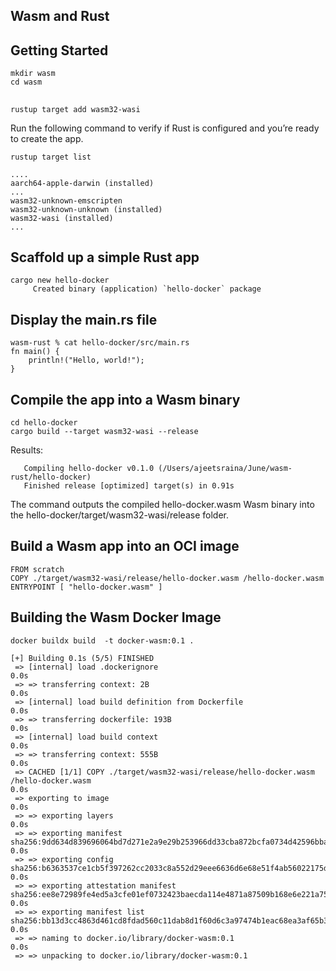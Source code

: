 ## Wasm and Rust



## Getting Started


```
mkdir wasm
cd wasm
```

## 

```
rustup target add wasm32-wasi
```

Run the following command to verify if  Rust is configured and you’re ready to create the app.

```
rustup target list
```

```
....
aarch64-apple-darwin (installed)
...
wasm32-unknown-emscripten
wasm32-unknown-unknown (installed)
wasm32-wasi (installed)
...
```

## Scaffold up a simple Rust app

```
cargo new hello-docker
     Created binary (application) `hello-docker` package
```

## Display the main.rs file

```
wasm-rust % cat hello-docker/src/main.rs
fn main() {
    println!("Hello, world!");
}
```

## Compile the app into a Wasm binary

```
cd hello-docker
cargo build --target wasm32-wasi --release
 ```
 
 Results:
 
 ```
    Compiling hello-docker v0.1.0 (/Users/ajeetsraina/June/wasm-rust/hello-docker)
    Finished release [optimized] target(s) in 0.91s
 ```
 
 The command outputs the compiled hello-docker.wasm Wasm binary into the hello-docker/target/wasm32-wasi/release folder.
 
 ## Build a Wasm app into an OCI image
 
 ```
 FROM scratch
COPY ./target/wasm32-wasi/release/hello-docker.wasm /hello-docker.wasm
ENTRYPOINT [ "hello-docker.wasm" ]
```

## Building the Wasm Docker Image

```
docker buildx build  -t docker-wasm:0.1 .
```

```
[+] Building 0.1s (5/5) FINISHED
 => [internal] load .dockerignore                                                                                                        0.0s
 => => transferring context: 2B                                                                                                          0.0s
 => [internal] load build definition from Dockerfile                                                                                     0.0s
 => => transferring dockerfile: 193B                                                                                                     0.0s
 => [internal] load build context                                                                                                        0.0s
 => => transferring context: 555B                                                                                                        0.0s
 => CACHED [1/1] COPY ./target/wasm32-wasi/release/hello-docker.wasm /hello-docker.wasm                                                  0.0s
 => exporting to image                                                                                                                   0.0s
 => => exporting layers                                                                                                                  0.0s
 => => exporting manifest sha256:9dd634d839696064bd7d271e2a9e29b253966dd33cba872bcfa0734d42596bba                                        0.0s
 => => exporting config sha256:b6363537ce1cb5f397262cc2033c8a552d29eee6636d6e68e51f4ab56022175d                                          0.0s
 => => exporting attestation manifest sha256:ee8e72989fe4ed5a3cfe01ef0732423baecda114e4871a87509b168e6e221a75                            0.0s
 => => exporting manifest list sha256:bb13d3cc4863d461cd8fdad560c11dab8d1f60d6c3a97474b1eac68ea3af65b3                                   0.0s
 => => naming to docker.io/library/docker-wasm:0.1                                                                                       0.0s
 => => unpacking to docker.io/library/docker-wasm:0.1
 ```
 
 

